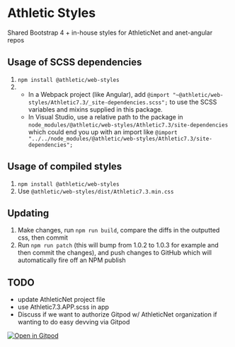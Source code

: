 # Athletic Styles
Shared Bootstrap 4 + in-house styles for AthleticNet and anet-angular repos

## Usage of SCSS dependencies
1. `npm install @athletic/web-styles`
2.  - In a Webpack project (like Angular), add `@import "~@athletic/web-styles/Athletic7.3/_site-dependencies.scss";` to use the SCSS variables and mixins supplied in this package.
    - In Visual Studio, use a relative path to the package in `node_modules/@athletic/web-styles/Athletic7.3/site-dependencies` which could end you up with an import like `@import "../../node_modules/@athletic/web-styles/Athletic7.3/site-dependencies";`

## Usage of compiled styles
1. `npm install @athletic/web-styles`
2. Use `@athletic/web-styles/dist/Athletic7.3.min.css`

## Updating

1. Make changes, run `npm run build`, compare the diffs in the outputted css, then commit
2. Run `npm run patch` (this will bump from 1.0.2 to 1.0.3 for example and then commit the changes), and push changes to GitHub which will automatically fire off an NPM publish

## TODO 
- update AthleticNet project file
- use Athletic7.3.APP.scss in app
- Discuss if we want to authorize Gitpod w/ AthleticNet organization if wanting to do easy devving via Gitpod

[![Open in Gitpod](https://gitpod.io/button/open-in-gitpod.svg)](https://gitpod.io/#https://github.com/AthleticNet/web-styles)
